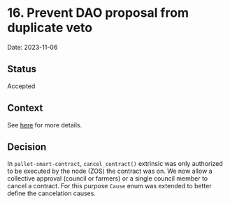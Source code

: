 # 16. Prevent DAO proposal from duplicate veto

Date: 2023-11-06

## Status

Accepted

## Context

See [here](https://github.com/threefoldtech/tfchain/issues/884) for more details.

## Decision

In `pallet-smart-contract`, `cancel_contract()` extrinsic was only authorized to be executed by the node (ZOS) the contract was on.
We now allow a collective approval (council or farmers) or a single council member to cancel a contract.
For this purpose `Cause` enum was extended to better define the cancelation causes.
